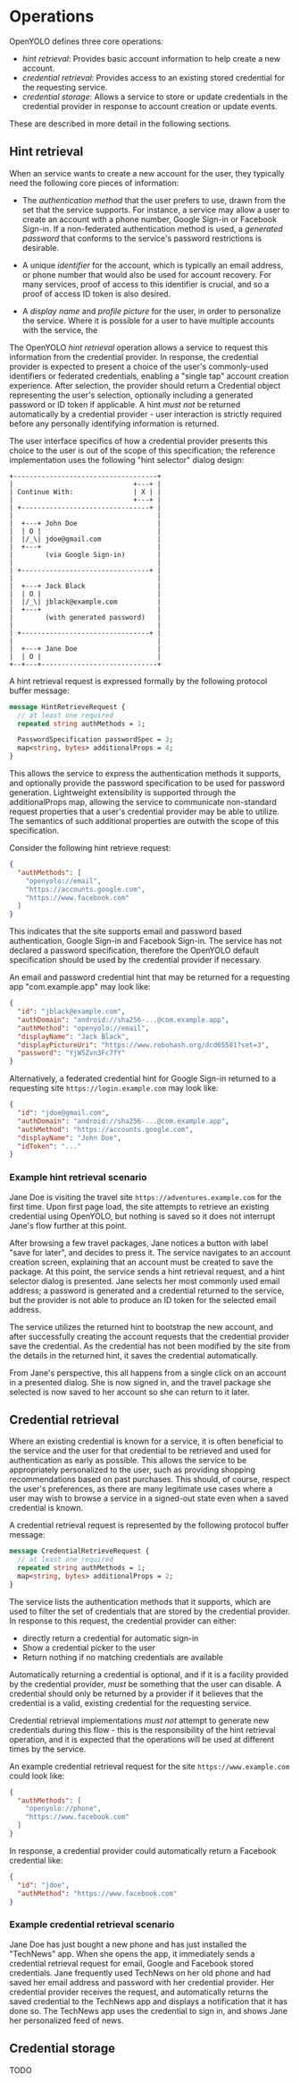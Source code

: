 # Operations

OpenYOLO defines three core operations:

- _hint retrieval_: Provides basic account information to help create a new
  account.
- _credential retrieval_: Provides access to an existing stored credential for
  the requesting service.
- _credential storage_: Allows a service to store or update credentials in
  the credential provider in response to account creation or update events.

These are described in more detail in the following sections.

## Hint retrieval

When an service wants to create a new account for the user, they typically
need the following core pieces of information:

- The _authentication method_ that the user prefers to use, drawn from the
  set that the service supports. For instance, a service may allow a user
  to create an account with a phone number, Google Sign-in or Facebook
  Sign-in. If a non-federated authentication method is used, a
  _generated password_ that conforms to the service's password restrictions
  is desirable.

- A unique _identifier_ for the account, which is typically an email address,
  or phone number that would also be used for account recovery. For many
  services, proof of access to this identifier is crucial, and so
  a proof of access ID token is also desired.

- A _display name_ and _profile picture_ for the user, in order to personalize
  the service. Where it is possible for a user to have multiple accounts with
  the service, the

The OpenYOLO _hint retrieval_ operation allows a service to request this
information from the credential provider. In response, the credential provider
is expected to present a choice of the user's commonly-used identifiers or
federated credentials, enabling a "single tap" account creation experience.
After selection, the provider should return a Credential object representing
the user's selection, optionally including a generated password or ID token
if applicable. A hint _must not_ be returned automatically by a credential
provider - user interaction is strictly required before any personally
identifying information is returned.

The user interface specifics of how a credential provider presents this
choice to the user is out of the scope of this specification; the reference
implementation uses the following "hint selector" dialog design:

```
+------------------------------------+
|                              +---+ |
| Continue With:               | X | |
|                              +---+ |
| +--------------------------------+ |
|                                    |
|  +---+ John Doe                    |
|  | O |                             |
|  |/_\| jdoe@gmail.com              |
|  +---+                             |
|        (via Google Sign-in)        |
|                                    |
| +--------------------------------+ |
|                                    |
|  +---+ Jack Black                  |
|  | O |                             |
|  |/_\| jblack@example.com          |
|  +---+                             |
|        (with generated password)   |
|                                    |
| +--------------------------------+ |
|                                    |
|  +---+ Jane Doe                    |
|  | O |                             |
+--+---+-----------------------------+
```

A hint retrieval request is expressed formally by the following protocol buffer
message:

```protobuf
message HintRetrieveRequest {
  // at least one required
  repeated string authMethods = 1;

  PasswordSpecification passwordSpec = 3;
  map<string, bytes> additionalProps = 4;
}
```

This allows the service to express the authentication methods it supports,
and optionally provide the password specification to be used for password
generation. Lightweight extensibility is supported through the
additionalProps map, allowing the service to communicate non-standard
request properties that a user's credential provider may be able to utilize.
The semantics of such additional properties are outwith the scope of this
specification.

Consider the following hint retrieve request:

```json
{
  "authMethods": [
    "openyolo://email",
    "https://accounts.google.com",
    "https://www.facebook.com"
  ]
}
```

This indicates that the site supports email and password based authentication,
Google Sign-in and Facebook Sign-in. The service has not declared a
password specification, therefore the OpenYOLO default specification should
be used by the credential provider if necessary.

An email and password credential hint that may be returned for a requesting app "com.example.app" may look like:

```json
{
  "id": "jblack@example.com",
  "authDomain": "android://sha256-...@com.example.app",
  "authMethod": "openyolo://email",
  "displayName": "Jack Black",
  "displayPictureUri": "https://www.robohash.org/dcd65581?set=3",
  "password": "YjW5Zvn3Fc7fY"
}
```

Alternatively, a federated credential hint for Google Sign-in returned to
a requesting site `https://login.example.com` may look like:

```json
{
  "id": "jdoe@gmail.com",
  "authDomain": "android://sha256-...@com.example.app",
  "authMethod": "https://accounts.google.com",
  "displayName": "John Doe",
  "idToken": "..."
}
```

### Example hint retrieval scenario

Jane Doe is visiting the travel site `https://adventures.example.com` for the
first time. Upon first page load, the site attempts to retrieve an existing
credential using OpenYOLO, but nothing is saved so it does not interrupt
Jane's flow further at this point.

After browsing a few travel packages, Jane notices a button with
label "save for later", and decides to press it. The service navigates to
an account creation screen, explaining that an account must be created to
save the package. At this point, the service sends a hint retrieval request,
and a hint selector dialog is presented. Jane selects her most commonly used
email address; a password is generated and a credential returned to the service,
but the provider is not able to produce an ID token for the selected email
address.

The service utilizes the returned hint to bootstrap the new account, and after
successfully creating the account requests that the credential provider
save the credential. As the credential has not been modified by the site
from the details in the returned hint, it saves the credential automatically.

From Jane's perspective, this all happens from a single click on an account
in a presented dialog. She is now signed in, and the travel package she
selected is now saved to her account so she can return to it later.

## Credential retrieval

Where an existing credential is known for a service, it is often beneficial to
the service and the user for that credential to be retrieved and used for
authentication as early as possible. This allows the service to be appropriately
personalized to the user, such as providing shopping recommendations based on
past purchases. This should, of course, respect the user's preferences, as
there are many legitimate use cases where a user may wish to browse a service
in a signed-out state even when a saved credential is known.

A credential retrieval request is represented by the following protocol
buffer message:

```protobuf
message CredentialRetrieveRequest {
  // at least one required
  repeated string authMethods = 1;
  map<string, bytes> additionalProps = 2;
}
```

The service lists the authentication methods that it supports, which are used
to filter the set of credentials that are stored by the credential provider.
In response to this request, the credential provider can either:

- directly return a credential for automatic sign-in
- Show a credential picker to the user
- Return nothing if no matching credentials are available

Automatically returning a credential is optional, and if it is a facility
provided by the credential provider, _must_ be something that the user can
disable. A credential should only be returned by a provider if it believes that
the credential is a valid, existing credential for the requesting service.

Credential retrieval implementations _must not_ attempt to generate new
credentials during this flow - this is the responsibility of the hint retrieval
operation, and it is expected that the operations will be used at different
times by the service.

An example credential retrieval request for the site `https://www.example.com`
could look like:

```json
{
  "authMethods": [
    "openyolo://phone",
    "https://www.facebook.com"
  ]
}
```

In response, a credential provider could automatically return a Facebook
credential like:

```json
{
  "id": "jdoe",
  "authMethod": "https://www.facebook.com"
}
```

### Example credential retrieval scenario

Jane Doe has just bought a new phone and has just installed the "TechNews" app.
When she opens the app, it immediately sends a credential retrieval request
for email, Google and Facebook stored credentials. Jane frequently used
TechNews on her old phone and had saved her email address and password with
her credential provider. Her credential provider receives the request, and
automatically returns the saved credential to the TechNews app and displays
a notification that it has done so. The TechNews app uses the credential to
sign in, and shows Jane her personalized feed of news.

## Credential storage

TODO
